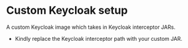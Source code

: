 # Custom Keycloak setup

A custom Keycloak image which takes in Keycloak interceptor JARs.

-   Kindly replace the Keycloak interceptor path with your custom JAR.
